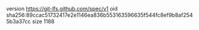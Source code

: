 version https://git-lfs.github.com/spec/v1
oid sha256:89ccac51732417e2e1146ea836b553163596635f544fc8ef9b8af2545b3a37cc
size 1188
